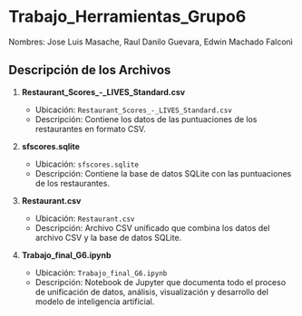# Trabajo_Herramientas_Grupo6
Nombres: Jose Luis Masache, Raul Danilo Guevara, Edwin Machado  Falconì

## Descripción de los Archivos

1. **Restaurant_Scores_-_LIVES_Standard.csv**
   - Ubicación: `Restaurant_Scores_-_LIVES_Standard.csv`
   - Descripción: Contiene los datos de las puntuaciones de los restaurantes en formato CSV.

2. **sfscores.sqlite**
   - Ubicación: `sfscores.sqlite`
   - Descripción: Contiene la base de datos SQLite con las puntuaciones de los restaurantes.

3. **Restaurant.csv**
   - Ubicación: `Restaurant.csv`
   - Descripción: Archivo CSV unificado que combina los datos del archivo CSV y la base de datos SQLite.

4. **Trabajo_final_G6.ipynb**
   - Ubicación: `Trabajo_final_G6.ipynb`
   - Descripción: Notebook de Jupyter que documenta todo el proceso de unificación de datos, análisis, visualización y desarrollo del modelo de inteligencia artificial.
